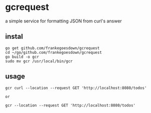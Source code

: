 # gcrequest

a simple service for formatting JSON from curl's answer

## instal

```
go get github.com/frankegoesdown/gcrequest
cd ~/go/github.com/frankegoesdown/gcrequest
go build -o gcr
sudo mv gcr /usr/local/bin/gcr
```

## usage

```
gcr curl --location --request GET 'http://localhost:8080/todos' 

or 

gcr --location --request GET 'http://localhost:8080/todos' 
```

